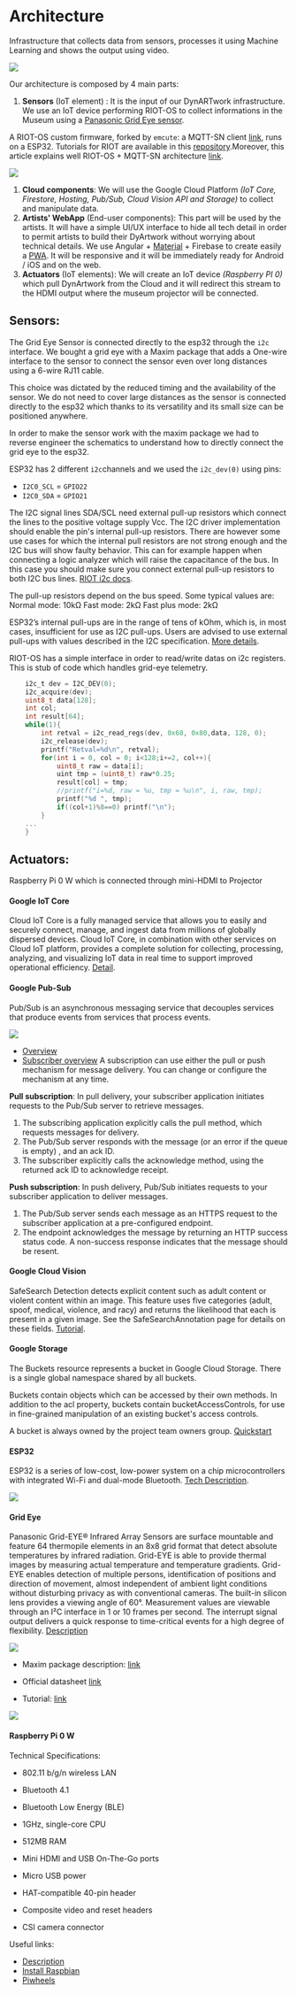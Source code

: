 # Architecture
Infrastructure that collects data from sensors, processes it using Machine Learning and shows the output using video.

![](assets/final_architecture.png)


Our architecture is composed by 4 main parts:
1. **Sensors** (IoT element) : It is the input of our DynARTwork infrastructure. We use an IoT device performing RIOT-OS to collect informations in the Museum using a  [Panasonic Grid Eye sensor](https://industrial.panasonic.com/ww/products/sensors/built-in-sensors/grid-eye).

 A RIOT-OS custom firmware, forked by `emcute`: a MQTT-SN client [link](https://riot-os.org/api/group__net__emcute.html), runs on a ESP32.
Tutorials for RIOT are available in this [repository](https://github.com/fcolasante/thingsboard-tutorial).Moreover, this article  explains well RIOT-OS + MQTT-SN architecture [link](https://medium.com/@colasante.francesco/2-how-to-develop-an-iot-device-connected-to-thingsboard-using-riot-os-and-mqtt-sn-c4ccbe40dae7).


![](assets/2020_0710_160314.png)

1. **Cloud components**: We will use the Google Cloud Platform *(IoT Core, Firestore, Hosting, Pub/Sub, Cloud Vision API and Storage)* to collect and manipulate data.
2. **Artists' WebApp** (End-user components): This part will be used by the artists. It will have a simple UI/UX interface to hide all tech detail in order to permit artists to build their DyArtwork without worrying about technical details.
    We use Angular + [Material](https://material.angular.io/) + Firebase to create easily a [PWA](https://web.dev/progressive-web-apps/). It will be responsive and it will be immediately ready for Android / iOS and on the web.
3. **Actuators** (IoT elements): We will create an IoT device *(Raspberry PI 0)* which pull DynArtwork from the Cloud and it will redirect this stream to the HDMI output where the museum projector will be connected.

## Sensors:
The Grid Eye Sensor is connected directly to the esp32 through the `i2c` interface.
We bought a grid eye with a Maxim package that adds a One-wire interface to the sensor to connect the sensor even over long distances using a 6-wire RJ11 cable.

This choice was dictated by the reduced timing and the availability of the sensor.
We do not need to cover large distances as the sensor is connected directly to the esp32 which thanks to its versatility and its small size can be positioned anywhere.

In order to make the sensor work with the maxim package we had to reverse engineer the schematics to understand how to directly connect the grid eye to the esp32.

ESP32 has 2 different `i2c`channels and we used the `i2c_dev(0)` using pins:
- `I2C0_SCL` = `GPIO22`
- `I2C0_SDA` = `GPIO21`

The I2C signal lines SDA/SCL need external pull-up resistors which connect the lines to the positive voltage supply Vcc. The I2C driver implementation should enable the pin's internal pull-up resistors. There are however some use cases for which the internal pull resistors are not strong enough and the I2C bus will show faulty behavior. This can for example happen when connecting a logic analyzer which will raise the capacitance of the bus. In this case you should make sure you connect external pull-up resistors to both I2C bus lines.
[RIOT i2c docs](https://riot-os.org/api/group__drivers__periph__i2c.html).

The pull-up resistors depend on the bus speed. Some typical values are:
Normal mode: 10kΩ
Fast mode: 2kΩ
Fast plus mode: 2kΩ

ESP32’s internal pull-ups are in the range of tens of kOhm, which is, in most cases, insufficient for use as I2C pull-ups. Users are advised to use external pull-ups with values described in the I2C specification. [More details](https://docs.espressif.com/projects/esp-idf/en/latest/esp32/api-reference/peripherals/i2c.html).


RIOT-OS has a simple interface in order to read/write datas on i2c registers.
This is stub of code which handles grid-eye telemetry.
```c
    i2c_t dev = I2C_DEV(0);
    i2c_acquire(dev);
    uint8_t data[128];
    int col;
    int result[64];
    while(1){
        int retval = i2c_read_regs(dev, 0x68, 0x80,data, 128, 0);
        i2c_release(dev);
        printf("Retval=%d\n", retval);
        for(int i = 0, col = 0; i<128;i+=2, col++){
            uint8_t raw = data[i];
            uint tmp = (uint8_t) raw*0.25;
            result[col] = tmp;
            //printf("i=%d, raw = %u, tmp = %u\n", i, raw, tmp);
            printf("%d ", tmp);
            if((col+1)%8==0) printf("\n");
        }
    ...
    }
```

## Actuators:
Raspberry Pi 0 W which is connected through mini-HDMI to Projector



#### Google IoT Core
Cloud IoT Core is a fully managed service that allows you to easily and securely connect, manage, and ingest data from millions of globally dispersed devices. Cloud IoT Core, in combination with other services on Cloud IoT platform, provides a complete solution for collecting, processing, analyzing, and visualizing IoT data in real time to support improved operational efficiency.
[Detail](https://cloud.google.com/iot-core).

#### Google Pub-Sub
Pub/Sub is an asynchronous messaging service that decouples services that produce events from services that process events.

![](assets/pub_sub_flow.svg)
- [Overview](https://cloud.google.com/pubsub/docs/overview)
- [Subscriber overview](https://cloud.google.com/pubsub/docs/subscriber)
A subscription can use either the pull or push mechanism for message delivery. You can change or configure the mechanism at any time.

**Pull subscription**: 
In pull delivery, your subscriber application initiates requests to the Pub/Sub server to retrieve messages.

1. The subscribing application explicitly calls the pull method, which requests messages for delivery.
2. The Pub/Sub server responds with the message (or an error if the queue is empty) , and an ack ID.
3. The subscriber explicitly calls the acknowledge method, using the returned ack ID to acknowledge receipt.

**Push subscription**:
In push delivery, Pub/Sub initiates requests to your subscriber application to deliver messages.

1. The Pub/Sub server sends each message as an HTTPS request to the subscriber application at a pre-configured endpoint.
2. The endpoint acknowledges the message by returning an HTTP success status code. A non-success response indicates that the message should be resent.


#### Google Cloud Vision

SafeSearch Detection detects explicit content such as adult content or violent content within an image. This feature uses five categories (adult, spoof, medical, violence, and racy) and returns the likelihood that each is present in a given image. See the SafeSearchAnnotation page for details on these fields.
[Tutorial](https://cloud.google.com/vision/docs/detecting-safe-search#vision_safe_search_detection-python).


#### Google Storage
The Buckets resource represents a bucket in Google Cloud Storage. There is a single global namespace shared by all buckets. 

Buckets contain objects which can be accessed by their own methods. In addition to the acl property, buckets contain bucketAccessControls, for use in fine-grained manipulation of an existing bucket's access controls.

A bucket is always owned by the project team owners group.
[Quickstart](https://cloud.google.com/storage/docs/quickstart-console)

#### ESP32
ESP32 is a series of low-cost, low-power system on a chip microcontrollers with integrated Wi-Fi and dual-mode Bluetooth. [Tech Description](https://duino4projects.com/esp32-wroom-32-esp-wroom-32/).

![](assets/ESP32-WROOM-32-ESP-WROOM-32.png)

#### Grid Eye
Panasonic Grid-EYE® Infrared Array Sensors are surface mountable and feature 64 thermopile elements in an 8x8 grid format that detect absolute temperatures by infrared radiation. Grid-EYE is able to provide thermal images by measuring actual temperature and temperature gradients. Grid-EYE enables detection of multiple persons, identification of positions and direction of movement, almost independent of ambient light conditions without disturbing privacy as with conventional cameras. The built-in silicon lens provides a viewing angle of 60°. Measurement values are viewable through an I²C interface in 1 or 10 frames per second. The interrupt signal output delivers a quick response to time-critical events for a high degree of flexibility.
[Description](https://www.mouser.it/new/panasonic/panasonic-grid-eye-infrared-array-sensors/)

![](assets/grid_eye_schema.png)

- Maxim package description: [link](http://www.farnell.com/datasheets/2286996.pdf)
- Official datasheet [link](https://cdn.sparkfun.com/assets/4/1/c/0/1/Grid-EYE_Datasheet.pdf)

- Tutorial: [link](https://www.14core.com/wiring-the-ir-thermal-amg88xx-grid-eye-thermopile-infrared-array-sensor-with-microcontroller/)

![](assets/grid_eye_schematics.png)

#### Raspberry Pi 0 W

Technical Specifications:

- 802.11 b/g/n wireless LAN
- Bluetooth 4.1
- Bluetooth Low Energy (BLE)

- 1GHz, single-core CPU
- 512MB RAM
- Mini HDMI and USB On-The-Go ports
- Micro USB power
- HAT-compatible 40-pin header
- Composite video and reset headers
- CSI camera connector

Useful links:
- [Description](https://www.raspberrypi.org/products/raspberry-pi-zero-w/)
- [Install Raspbian](https://www.raspberrypi.org/documentation/installation/installing-images/)
- [Piwheels](https://www.piwheels.org/)

